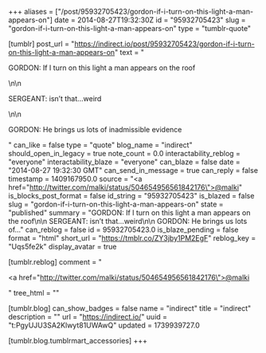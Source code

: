 +++
aliases = ["/post/95932705423/gordon-if-i-turn-on-this-light-a-man-appears-on"]
date = 2014-08-27T19:32:30Z
id = "95932705423"
slug = "gordon-if-i-turn-on-this-light-a-man-appears-on"
type = "tumblr-quote"

[tumblr]
post_url = "https://indirect.io/post/95932705423/gordon-if-i-turn-on-this-light-a-man-appears-on"
text = "<p>GORDON: If I turn on this light a man appears on the roof</p>\n\n<p>SERGEANT: isn&rsquo;t that…weird</p>\n\n<p>GORDON: He brings us lots of inadmissible evidence</p>"
can_like = false
type = "quote"
blog_name = "indirect"
should_open_in_legacy = true
note_count = 0.0
interactability_reblog = "everyone"
interactability_blaze = "everyone"
can_blaze = false
date = "2014-08-27 19:32:30 GMT"
can_send_in_message = true
can_reply = false
timestamp = 1409167950.0
source = "<a href=\"http://twitter.com/malki/status/504654956561842176\">@malki</a>"
is_blocks_post_format = false
id_string = "95932705423"
is_blazed = false
slug = "gordon-if-i-turn-on-this-light-a-man-appears-on"
state = "published"
summary = "GORDON: If I turn on this light a man appears on the roof\n\n SERGEANT: isn’t that…weird\n\n GORDON: He brings us lots of..."
can_reblog = false
id = 95932705423.0
is_blaze_pending = false
format = "html"
short_url = "https://tmblr.co/ZY3jby1PM2EgF"
reblog_key = "Uqs5fe2k"
display_avatar = true

[tumblr.reblog]
comment = "<p><a href=\"http://twitter.com/malki/status/504654956561842176\">@malki</a></p>"
tree_html = ""

[tumblr.blog]
can_show_badges = false
name = "indirect"
title = "indirect"
description = ""
url = "https://indirect.io/"
uuid = "t:PgyUJU3SA2Klwyt81UWAwQ"
updated = 1739939727.0

[tumblr.blog.tumblrmart_accessories]
+++
